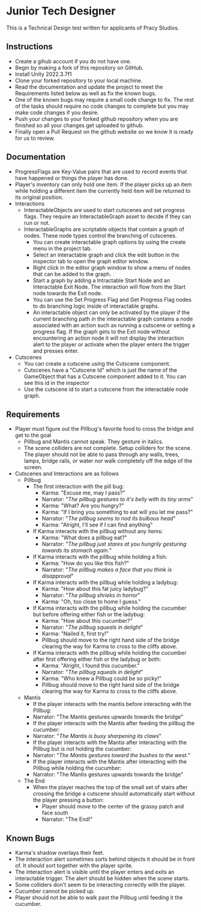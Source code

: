 # Junior Tech Designer
This is a Technical Design test written for applicants of Pracy Studios.

## Instructions
- Create a gihub account if you do not have one. <br/>
- Begin by making a fork of this repository on GitHub.<br/>
- Install Unity 2022.3.7f1 <br/>
- Clone your forked repository to your local machine. <br/>
- Read the documentation and update the project to meet the Requirements listed below as well as fix the known bugs.
- One of the known bugs may require a small code change to fix. The rest of the tasks should require no code changes to complete but you may make code changes if you desire. <br/>
- Push your changes to your forked github repository when you are finished so all your changes get uploaded to github. <br/> 
- Finally open a Pull Request on the github website so we know it is ready for us to review. <br/>

## Documentation
 - ProgressFlags are Key-Value pairs that are used to record events that have happened or things the player has done.
 - Player's inventory can only hold one item. If the player picks up an item while holding a different item the currently held item will be returned to its original position.
 - Interactions
 	- InteractableObjects are used to start cutscenes and set progress flags. They require an InteractableGraph asset to decide if they can run or not.
 	- InteractableGraphs are scriptable objects that contain a graph of nodes. These node types control the branching of cutscenes.
 		- You can create interactable graph options by using the create menu in the project tab.
 		- Select an interactable graph and click the edit button in the inspector tab to open the graph editor window.
 		- Right click in the editor graph window to show a menu of nodes that can be added to the graph.
 		- Start a graph by adding a Intractable Start Node and an Interactable Exit Node. The interaction will flow from the Start node towards the Exit node.
 		- You can use the Set Progress Flag and Get Progress Flag nodes to do branching logic inside of interactable graphs.
 		- An interactable object can only be activated by the player if the current branching path in the interactable graph contains a node associated with an action such as running a cutscene or setting a progress flag. If the graph gets to the Exit node without encountering an action node it will not display the interaction alert to the player or activate when the player enters the trigger and presses enter.
 - Cutscenes
 	- You can create a cutscene using the Cutscene component.
 	- Cutscenes have a "Cutscene Id" which is just the name of the GameObject that has a Cutscene component added to it. You can see this id in the inspector
 	- Use the cutscene id to start a cutscene from the interactable node graph.

## Requirements
 - Player must figure out the Pillbug's favorite food to cross the bridge and get to the goal
 	- Pillbug and Mantis cannot speak. They gesture in italics.
 	- The scene colliders are not complete. Setup colliders for the scene. The player should not be able to pass through any walls, trees, lamps, bridge rails, or water nor walk completely off the edge of the screen.
  - Cutscenes and Interactions are as follows
 	  - Pillbug
   		- The first interaction with the pill bug:
   			- Karma: "Excuse me, may I pass?"
   			- Narrator: "*The pillbug gestures to it's belly with its tiny arms*"
   			- Karma: "What? Are you hungry?"
   			- Karma: "If I bring you something to eat will you let me pass?"
   			- Narrator: "*The pillbug seems to nod its bulbous head*"
   			- Karma: "Alright, I'll see if I can find anything"
   		- If Karma interacts with the pillbug without any items:
   			- Karma: "What does a pillbug eat?"
   			- Narrator: "*The pillbug just stares at you hungrily gesturing towards its stomach again.*"
   		- If Karma interacts with the pillbug while holding a fish:
   			- Karma: "How do you like this fish?"
   			- Narrator: "*The pillbug makes a face that you think is disapproval*"
   		- If Karma interacts with the pillbug while holding a ladybug:
   			- Karma: "How about this fat juicy ladybug?"
   			- Narrator: "*The pillbug shrieks in horror*"
   			- Karma: "Oh, too close to home I guess."
   		- If Karma interacts with the pillbug while holding the cucumber but before offering either fish or the ladybug:
   			- Karma: "How about this cucumber?"
   			- Narrator: "*The pillbug squeals in delight*"
   			- Karma: "Nailed it, first try!"
   			- Pillbug should move to the right hand side of the bridge clearing the way for Karma to cross to the cliffs above.
   		- If Karma interacts with the pillbug while holding the cucumber after first offering either fish or the ladybug or both:
   			- Karma: "Alright, I found this cucumber."
   			- Narrator: "*The pillbug squeals in delight*"
   			- Karma: "Who knew a Pillbug could be so picky!"
   			- Pillbug should move to the right hand side of the bridge clearing the way for Karma to cross to the cliffs above.
   	- Mantis
   		- If the player interacts with the mantis before interacting with the Pillbug:
   		 - Narrator: "The Mantis gestures upwards towards the bridge"
   		- If the player interacts with the Mantis after feeding the pillbug the cucumber:
   		 - Narrator: "*The Mantis is busy sharpening its claws*"
   		- If the player interacts with the Mantis after interacting with the Pillbug but is not holding the cucumber:
   		 - Narrator: "*The Mantis gestures toward the bushes to the west.*"
   		- If the player interacts with the Mantis after interacting with the Pillbug while holding the cucumber:
   		 - Narrator: "The Mantis gestures upwards towards the bridge"
   	- The End
   		- When the player reaches the top of the small set of stairs after crossing the bridge a cutscene should automatically start without the player pressing a button:
   			- Player should move to the center of the grassy patch and face south
   			- Narrator: "The End!"

## Known Bugs
 - Karma's shadow overlays their feet.
 - The interaction alert sometimes sorts behind objects it should be in front of. It should sort together with the player sprite.
 - The interaction alert is visible until the player enters and exits an interactable trigger. The alert should be hidden when the scene starts.
 - Some colliders don't seem to be interacting correctly with the player.
 - Cucumber cannot be picked up.
 - Player should not be able to walk past the Pillbug until feeding it the cucumber.
